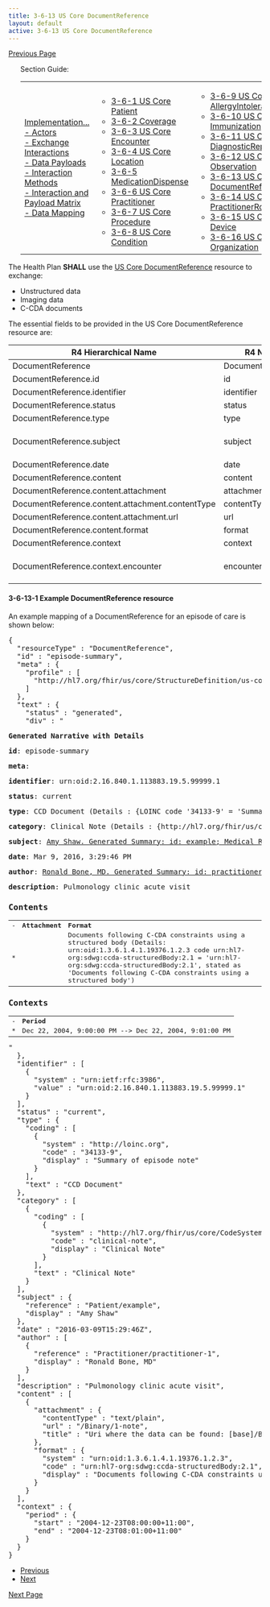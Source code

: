 ```yaml
---
title: 3-6-13 US Core DocumentReference
layout: default
active: 3-6-13 US Core DocumentReference
---
```


[Previous Page](3-6-12_US_Core_Observation.html)

<ul id="markdown-toc">
	Section Guide:
  <table>
		<tr>
			<td>
	<li><a href="3_PDex_Implementation_Actors,_Interactions,_Data_Payloads_and_Methods.html" id="markdown-toc-section3">Implementation...</a></li>
  <li><a href="3-1_Actors.html" id="markdown-toc-actors">- Actors</a></li>
  <li><a href="3-2_Exchange_Interactions.html" id="markdown-toc-interactions">- Exchange Interactions</a></li>
	<li><a href="3-3_Data_Payloads.html" id="markdown-toc-payloads">- Data Payloads</a></li>
	<li><a href="3-4_Interaction_Methods.html" id="markdown-toc-interactions">- Interaction Methods</a></li>
	<li><a href="3-5_Interaction_and_Payload_Matrix.html" id="markdown-toc-matrix">- Interaction and Payload Matrix</a></li>
	<li><a href="3-6_Data_Mapping.html" id="markdown-toc-mapping">- Data Mapping</a></li>
			</td>
			<td>
				<ul>
              <li><a href="3-6-1_US_Core_Patient.html">3-6-1 US Core Patient</a></li>
              <li><a href="3-6-2_Coverage.html">3-6-2 Coverage</a></li>
              <li><a href="3-6-3_US_Core_Encounter.html">3-6-3 US Core Encounter</a></li>
              <li><a href="3-6-4_US_Core_Location.html">3-6-4 US Core Location</a></li>
              <li><a href="3-6-5_MedicationDispense.html">3-6-5 MedicationDispense</a></li>
              <li><a href="3-6-6_US_Core_Practitioner.html">3-6-6 US Core Practitioner</a></li>
              <li><a href="3-6-7_US_Core_Procedure.html">3-6-7 US Core Procedure</a></li>
              <li><a href="3-6-8_US_Core_Condition.html">3-6-8 US Core Condition</a></li>
				</ul>
				</td>
			<td>
				<ul>
              <li><a href="3-6-9_US_Core_AllergyIntolerance.html">3-6-9 US Core AllergyIntolerance</a></li>
              <li><a href="3-6-10_US_Core_Immunization.html">3-6-10 US Core Immunization</a></li>
              <li><a href="3-6-11_US_Core_DiagnosticReport.html">3-6-11 US Core DiagnosticReport</a></li>
              <li><a href="3-6-12_US_Core_Observation.html">3-6-12 US Core Observation</a></li>
              <li><a href="3-6-13_US_Core_DocumentReference.html">3-6-13 US Core DocumentReference</a></li>
              <li><a href="3-6-14_US_Core_PractitionerRole.html">3-6-14 US Core PractitionerRole</a></li>
              <li><a href="3-6-15_US_Core_Device.html">3-6-15 US Core Device</a></li>
              <li><a href="3-6-16_US_Core_Organization.html">3-6-16 US Core Organization</a></li>
				</ul>
				</td>
			<td>
				<ul>
					    <li><a href="3-6-17_US_Core_CarePlan.html">3-6-17 US Core CarePlan</a></li>
              <li><a href="3-6-18_US_Core_CareTeam.html">3-6-18 US Core CareTeam</a></li>
              <li><a href="3-6-19_US_Core_Medication.html">3-6-19 US Core Medication</a></li>
              <li><a href="3-6-20_US_Core_MedicationRequest.html">3-6-20 US Core MedicationRequest</a></li>
              <li><a href="3-6-21_US_Core_MedicationStatement.html">3-6-21 US Core MedicationStatement</a></li>
              <li><a href="3-6-22_US_Core_Goal_Profile.html">3-6-22 US Core Goal Profile</a></li>
            </ul>
			</td>	
		</tr>
	</table>
</ul>

The Health Plan **SHALL** use the [US Core DocumentReference](http://hl7.org/fhir/us/core/StructureDefinition-us-core-documentreference.html) resource to exchange: 
 
- Unstructured data
- Imaging data
- C-CDA documents

The essential fields to be provided in the US Core DocumentReference resource are:

| R4 Hierarchical Name                             | R4 Name           | Card. | Type                                 |
|--------------------------------------------------|-------------------|-------|--------------------------------------|
| DocumentReference                                | DocumentReference | 0..*  |                                      |
| DocumentReference.id                             | id                | 0..1  | id                                   |
| DocumentReference.identifier                     | identifier        | 0..1  | Identifier                           |
| DocumentReference.status                         | status            | 1..1  | code                                 |
| DocumentReference.type                           | type              | 1..1  | CodeableConcept                      |
| DocumentReference.subject                        | subject           | 1..1  | Reference(US Core Patient Profile)   |
| DocumentReference.date                           | date              | 0..1  | instant                              |
| DocumentReference.content                        | content           | 1..1  | BackboneElement                      |
| DocumentReference.content.attachment             | attachment        | 1..1  | Attachment                           |
| DocumentReference.content.attachment.contentType | contentType       | 1..1  | code                                 |
| DocumentReference.content.attachment.url         | url               | 1..1  | url                                  |
| DocumentReference.content.format                 | format            | 0..1  | Coding                               |
| DocumentReference.context                        | context           | 0..1  | BackboneElement                      |
| DocumentReference.context.encounter              | encounter         | 0..1  | Reference(US Core Encounter Profile) |

#### 3-6-13-1 Example DocumentReference resource

An example mapping of a DocumentReference for an episode of care is shown below:

<pre>
{
  "resourceType" : "DocumentReference",
  "id" : "episode-summary",
  "meta" : {
    "profile" : [
      "http://hl7.org/fhir/us/core/StructureDefinition/us-core-documentreference"
    ]
  },
  "text" : {
    "status" : "generated",
    "div" : "<div xmlns=\"http://www.w3.org/1999/xhtml\"><p><b>Generated Narrative with Details</b></p><p><b>id</b>: episode-summary</p><p><b>meta</b>: </p><p><b>identifier</b>: urn:oid:2.16.840.1.113883.19.5.99999.1</p><p><b>status</b>: current</p><p><b>type</b>: CCD Document <span style=\"background: LightGoldenRodYellow\">(Details : {LOINC code '34133-9' = 'Summary of episode note', given as 'Summary of episode note'})</span></p><p><b>category</b>: Clinical Note <span style=\"background: LightGoldenRodYellow\">(Details : {http://hl7.org/fhir/us/core/CodeSystem/us-core-documentreference-category code 'clinical-note' = 'Clinical Note', given as 'Clinical Note'})</span></p><p><b>subject</b>: <a href=\"Patient-example.html\">Amy Shaw. Generated Summary: id: example; Medical Record Number = 1032702 (USUAL); active; Amy V. Shaw ; ph: 555-555-5555(HOME), amy.shaw@example.com; gender: female; birthDate: Feb 20, 2007</a></p><p><b>date</b>: Mar 9, 2016, 3:29:46 PM</p><p><b>author</b>: <a href=\"Practitioner-practitioner-1.html\">Ronald Bone, MD. Generated Summary: id: practitioner-1; 9941339108, 25456; Ronald Bone </a></p><p><b>description</b>: Pulmonology clinic acute visit</p><h3>Contents</h3><table class=\"grid\"><tr><td>-</td><td><b>Attachment</b></td><td><b>Format</b></td></tr><tr><td>*</td><td/><td>Documents following C-CDA constraints using a structured body (Details: urn:oid:1.3.6.1.4.1.19376.1.2.3 code urn:hl7-org:sdwg:ccda-structuredBody:2.1 = 'urn:hl7-org:sdwg:ccda-structuredBody:2.1', stated as 'Documents following C-CDA constraints using a structured body')</td></tr></table><h3>Contexts</h3><table class=\"grid\"><tr><td>-</td><td><b>Period</b></td></tr><tr><td>*</td><td>Dec 22, 2004, 9:00:00 PM --&gt; Dec 22, 2004, 9:01:00 PM</td></tr></table></div>"
  },
  "identifier" : [
    {
      "system" : "urn:ietf:rfc:3986",
      "value" : "urn:oid:2.16.840.1.113883.19.5.99999.1"
    }
  ],
  "status" : "current",
  "type" : {
    "coding" : [
      {
        "system" : "http://loinc.org",
        "code" : "34133-9",
        "display" : "Summary of episode note"
      }
    ],
    "text" : "CCD Document"
  },
  "category" : [
    {
      "coding" : [
        {
          "system" : "http://hl7.org/fhir/us/core/CodeSystem/us-core-documentreference-category",
          "code" : "clinical-note",
          "display" : "Clinical Note"
        }
      ],
      "text" : "Clinical Note"
    }
  ],
  "subject" : {
    "reference" : "Patient/example",
    "display" : "Amy Shaw"
  },
  "date" : "2016-03-09T15:29:46Z",
  "author" : [
    {
      "reference" : "Practitioner/practitioner-1",
      "display" : "Ronald Bone, MD"
    }
  ],
  "description" : "Pulmonology clinic acute visit",
  "content" : [
    {
      "attachment" : {
        "contentType" : "text/plain",
        "url" : "/Binary/1-note",
        "title" : "Uri where the data can be found: [base]/Binary/1-note"
      },
      "format" : {
        "system" : "urn:oid:1.3.6.1.4.1.19376.1.2.3",
        "code" : "urn:hl7-org:sdwg:ccda-structuredBody:2.1",
        "display" : "Documents following C-CDA constraints using a structured body"
      }
    }
  ],
  "context" : {
    "period" : {
      "start" : "2004-12-23T08:00:00+11:00",
      "end" : "2004-12-23T08:01:00+11:00"
    }
  }
}
</pre>

<ul>
  <li><a href="3-6-12_US_Core_Observation.html" >Previous</a></li>
  <li><a href="3-6-14_US_Core_PractitionerRole.html" >Next</a></li>
</ul>

[Next Page](3-6-14_US_Core_PractitionerRole.html)